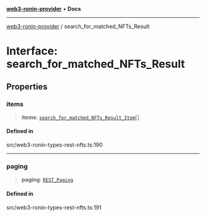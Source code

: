 [**web3-ronin-provider**](../README.md) • **Docs**

***

[web3-ronin-provider](../globals.md) / search\_for\_matched\_NFTs\_Result

# Interface: search\_for\_matched\_NFTs\_Result

## Properties

### items

> **items**: [`search_for_matched_NFTs_Result_Item`](search_for_matched_NFTs_Result_Item.md)[]

#### Defined in

src/web3-ronin-types-rest-nfts.ts:190

***

### paging

> **paging**: [`REST_Paging`](REST_Paging.md)

#### Defined in

src/web3-ronin-types-rest-nfts.ts:191
